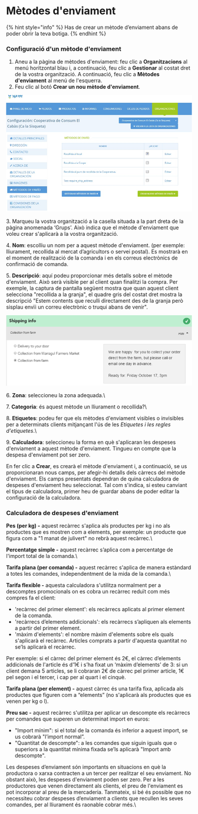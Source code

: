 # Mètodes d'enviament

{% hint style="info" %}
Has de crear un mètode d’enviament abans de poder obrir la teva botiga.
{% endhint %}

### Configuració d'un mètode d'enviament

1. Aneu a la pàgina de mètodes d'enviament: feu clic a **Organitzacions** al menú horitzontal blau i, a continuació, feu clic a **Gestionar** al costat dret de la vostra organització. A continuació, feu clic a **Mètodes d'enviament** al menú de l'esquerra.
2. Feu clic al botó **Crear un nou mètode d'enviament**.

![](../.gitbook/assets/metodoenvio.jpg)

3\. Marqueu la vostra organització a la casella situada a la part dreta de la pàgina anomenada ‘Grups’. Això indica que el mètode d'enviament que voleu crear s'aplicarà a la vostra organització.

4\. **Nom**: escolliu un nom per a aquest mètode d'enviament. (per exemple: lliurament, recollida al mercat d’agricultors o servei postal). Es mostrarà en el moment de realització de la comanda i en els correus electrònics de confirmació de comanda.

5\. **Descripció**: aquí podeu proporcionar més detalls sobre el mètode d'enviament. Això serà visible per al client quan finalitzi la compra. Per exemple, la captura de pantalla següent mostra que quan aquest client selecciona "recollida a la granja", el quadre gris del costat dret mostra la descripció "Estem contents que reculli directament des de la granja però sisplau envïi un correu electrònic o truqui abans de venir".&#x20;

![Visualització del client del mètode d'enviament en la validació de la compra.](../.gitbook/assets/shipping-view-at-checkout.png)

6\. **Zona**: seleccioneu la zona adequada.\


7\. **Categoria**: és aquest mètode un lliurament o recollida?\


8\. **Etiquetes**: podeu fer que els mètodes d'enviament visibles o invisibles per a determinats clients mitjançant l'ús de les _Etiquetes i les regles d'etiquetes_.\


9\. **Calculadora**: seleccioneu la forma en què s'aplicaran les despeses d'enviament a aquest mètode d'enviament. Tingueu en compte que la despesa d'enviament pot ser zero.

En fer clic a **Crear**, es crearà el mètode d'enviament i, a continuació, se us proporcionaran nous camps, per afegir-hi detalls dels càrrecs del mètode d'enviament. Els camps presentats dependran de quina calculadora de despeses d'enviament heu seleccionat. Tal com s'indica, si esteu canviant el tipus de calculadora, primer heu de guardar abans de poder editar la configuració de la calculadora.

### Calculadora de despeses d'enviament

**Pes (per kg) -** aquest recàrrec s'aplica als productes per kg i no als productes que es mostren com a elements, per exemple: un producte que figura com a "1 manat de julivert" no rebrà aquest recàrrec.\


**Percentatge simple -** aquest recàrrec s’aplica com a percentatge de l'import total de la comanda.\


**Tarifa plana (per comanda) -** aquest recàrrec s'aplica de manera estàndard a totes les comandes, independentment de la mida de la comanda.\


**Tarifa flexible -** aquesta calculadora s'utilitza normalment per a descomptes promocionals on es cobra un recàrrec reduït com més compres fa el client:

* 'recàrrec del primer element': els recàrrecs aplicats al primer element de la comanda.
* 'recàrrecs d’elements addicionals': els recàrrecs s’apliquen als elements a partir del primer element.
* 'màxim d'elements': el nombre màxim d'elements sobre els quals s'aplicarà el recàrrec. Articles comprats a partir d'aquesta quantitat no se’ls aplicarà el recàrrec.

Per exemple: si el càrrec del primer element és 2€, el càrrec d’elements addicionals de l'article és d’1€ i s’ha fixat un ‘màxim d’elements’ de 3: si un client demana 5 articles, se li cobraran 2€ de càrrec pel primer article, 1€ pel segon i el tercer, i cap per al quart i el cinquè.

**Tarifa plana (per element) -** aquest càrrec és una tarifa fixa, aplicada als productes que figuren com a “elements” (no s'aplicarà als productes que es venen per kg o l).

**Preu sac -** aquest recàrrec s'utilitza per aplicar un descompte els recàrrecs per comandes que superen un determinat import en euros:

* "Import mínim": si el total de la comanda és inferior a aquest import, se us cobrarà "l’import normal”.
* "Quantitat de descompte": a les comandes que siguin iguals que o superiors a la quantitat mínima fixada se’ls aplicarà "Import amb descompte".

Les despeses d’enviament són importants en situacions en què la productora o xarxa contracten a un tercer per realitzar el seu enviament. No obstant això, les despeses d'enviament poden ser zero. Per a les productores que venen directament als clients, el preu de l'enviament es pot incorporar al preu de la mercaderia. Tanmateix, si bé és possible que no necessiteu cobrar despeses d’enviament a clients que recullen les seves comandes, per al lliurament és raonable cobrar més.\
